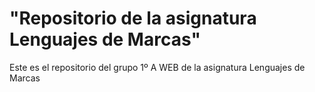 <h1>"Repositorio de la asignatura Lenguajes de Marcas" </h1>
<p>Este es el repositorio del grupo 1º A WEB de la asignatura Lenguajes de Marcas</p>
